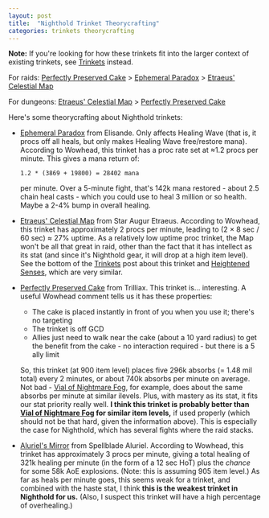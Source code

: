 ```yaml
---
layout: post
title:  "Nighthold Trinket Theorycrafting"
categories: trinkets theorycrafting
---
```


**Note:** If you're looking for how these trinkets fit into the larger context of existing trinkets, see
[Trinkets](/trinkets) instead.

For raids: [Perfectly Preserved Cake][cake] > [Ephemeral Paradox][paradox] > [Etraeus' Celestial Map][map]

For dungeons: [Etraeus' Celestial Map][map] > [Perfectly Preserved Cake][cake]

Here's some theorycrafting about Nighthold trinkets:

- [Ephemeral Paradox][paradox] from Elisande. Only affects Healing Wave (that is, it procs off all heals, but only makes
  Healing Wave free/restore mana). According to Wowhead, this trinket has a proc rate set at &asymp;1.2 procs per
  minute. This gives a mana return of:
  
      1.2 * (3869 + 19800) = 28402 mana
  
  per minute. Over a 5-minute fight, that's 142k mana restored - about 2.5 chain heal casts - which you could use to heal
  3 million or so health. Maybe a 2-4% bump in overall healing.

- [Etraeus' Celestial Map][map] from Star Augur Etraeus.  According to Wowhead, this trinket has approximately 2 procs
  per minute, leading to (2 &times; 8 sec / 60 sec) &asymp; 27% uptime. As a relatively low uptime proc trinket, the Map
  won't be all that great in raid, other than the fact that it has intellect as its stat (and since it's Nighthold gear,
  it will drop at a high item level). See the bottom of the [Trinkets](/trinkets) post about this trinket and
  [Heightened Senses][senses], which are very similar.

- [Perfectly Preserved Cake][cake] from Trilliax. This trinket is... interesting. A useful Wowhead comment tells us it
  has these properties:
    * The cake is placed instantly in front of you when you use it; there's no targeting
    * The trinket is off GCD
    * Allies just need to walk near the cake (about a 10 yard radius) to get the benefit from the cake - no interaction
      required - but there is a 5 ally limit

  So, this trinket (at 900 item level) places five 296k absorbs (= 1.48 mil total) every 2 minutes, or about 740k
  absorbs per minute on average. Not bad - [Vial of Nightmare Fog][vial], for example, does about the same absorbs per
  minute at similar ilevels.  Plus, with mastery as its stat, it fits our stat priority really well. **I think this
  trinket is probably better than [Vial of Nightmare Fog][vial] for similar item levels,** if used properly (which should not be
  that hard, given the information above). This is especially the case for Nighthold, which has several fights where the
  raid stacks.

- [Aluriel's Mirror][mirror] from Spellblade Aluriel. According to Wowhead, this trinket has approximately 3 procs per
  minute, giving a total healing of 321k healing per minute (in the form of a 12 sec HoT) plus the *chance* for some 58k
  AoE explosions. (Note: this is assuming 905 item level.) As far as heals per minute goes, this seems weak for a
  trinket, and combined with the haste stat, I think **this is the weakest trinket in Nighthold for us.** (Also, I
  suspect this trinket will have a high percentage of overhealing.)

[map]: http://www.wowhead.com/item=140803/etraeus-celestial-map&bonus=3518
[paradox]: http://www.wowhead.com/item=140805/ephemeral-paradox&bonus=3518
[cake]: http://www.wowhead.com/item=140793/perfectly-preserved-cake&bonus=3445
[mirror]: http://www.wowhead.com/item=140795/aluriels-mirror&bonus=3518
[vial]: http://www.wowhead.com/item=138222/vial-of-nightmare-fog&bonus=1806
[senses]: http://www.wowhead.com/item=139330/heightened-senses&bonus=1806
